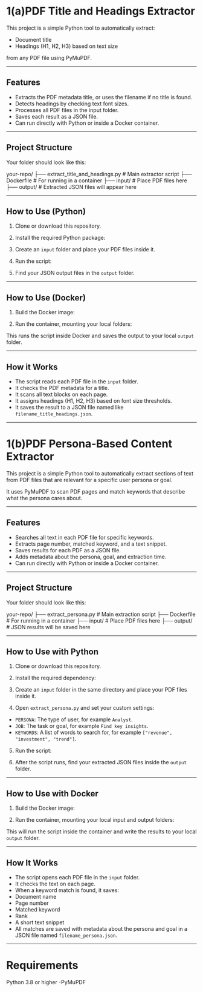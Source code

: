 # 1(a)PDF Title and Headings Extractor

This project is a simple Python tool to automatically extract:
- Document title
- Headings (H1, H2, H3) based on text size

from any PDF file using PyMuPDF.

---

## Features

- Extracts the PDF metadata title, or uses the filename if no title is found.
- Detects headings by checking text font sizes.
- Processes all PDF files in the input folder.
- Saves each result as a JSON file.
- Can run directly with Python or inside a Docker container.

---

## Project Structure

Your folder should look like this:

your-repo/
├── extract_title_and_headings.py # Main extractor script
├── Dockerfile # For running in a container
├── input/ # Place PDF files here
├── output/ # Extracted JSON files will appear here

---

## How to Use (Python)

1. Clone or download this repository.

2. Install the required Python package:


3. Create an `input` folder and place your PDF files inside it.

4. Run the script:


5. Find your JSON output files in the `output` folder.

---

## How to Use (Docker)

1. Build the Docker image:


2. Run the container, mounting your local folders:


This runs the script inside Docker and saves the output to your local `output` folder.

---

## How it Works

- The script reads each PDF file in the `input` folder.
- It checks the PDF metadata for a title.
- It scans all text blocks on each page.
- It assigns headings (H1, H2, H3) based on font size thresholds.
- It saves the result to a JSON file named like `filename_title_headings.json`.

---


# 1(b)PDF Persona-Based Content Extractor

This project is a simple Python tool to automatically extract sections of text from PDF files that are relevant for a specific user persona or goal.

It uses PyMuPDF to scan PDF pages and match keywords that describe what the persona cares about.

---

## Features

- Searches all text in each PDF file for specific keywords.
- Extracts page number, matched keyword, and a text snippet.
- Saves results for each PDF as a JSON file.
- Adds metadata about the persona, goal, and extraction time.
- Can run directly with Python or inside a Docker container.

---

## Project Structure

Your folder should look like this:

your-repo/
├── extract_persona.py # Main extraction script
├── Dockerfile # For running in a container
├── input/ # Place PDF files here
├── output/ # JSON results will be saved here

---

## How to Use with Python

1. Clone or download this repository.

2. Install the required dependency:


3. Create an `input` folder in the same directory and place your PDF files inside it.

4. Open `extract_persona.py` and set your custom settings:

- `PERSONA`: The type of user, for example `Analyst`.
- `JOB`: The task or goal, for example `Find key insights`.
- `KEYWORDS`: A list of words to search for, for example `["revenue", "investment", "trend"]`.

5. Run the script:


6. After the script runs, find your extracted JSON files inside the `output` folder.

---

## How to Use with Docker

1. Build the Docker image:


2. Run the container, mounting your local input and output folders:


This will run the script inside the container and write the results to your local `output` folder.

---

## How It Works

- The script opens each PDF file in the `input` folder.
- It checks the text on each page.
- When a keyword match is found, it saves:
- Document name
- Page number
- Matched keyword
- Rank
- A short text snippet
- All matches are saved with metadata about the persona and goal in a JSON file named `filename_persona.json`.

---


# Requirements
Python 3.8 or higher
-PyMuPDF

